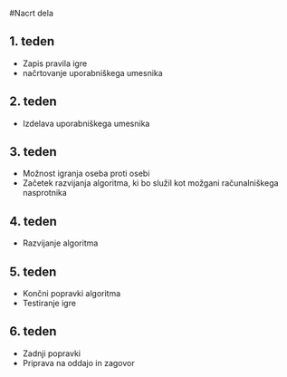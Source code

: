  #Nacrt dela

## 1. teden
* Zapis pravila igre
* načrtovanje uporabniškega umesnika

## 2. teden
* Izdelava uporabniškega umesnika

## 3. teden
* Možnost igranja oseba proti osebi
* Začetek razvijanja algoritma, ki bo služil kot možgani računalniškega nasprotnika

## 4. teden
* Razvijanje algoritma

## 5. teden
* Končni popravki algoritma
* Testiranje igre

## 6. teden
* Zadnji popravki
* Priprava na oddajo in zagovor
